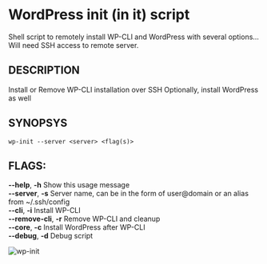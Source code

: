 # WordPress init (in it) script

Shell script to remotely install WP-CLI and WordPress with several options...
Will need SSH access to remote server.

## DESCRIPTION

Install or Remove WP-CLI installation over SSH
Optionally, install WordPress as well

## SYNOPSYS

`wp-init --server <server> <flag(s)>`

## FLAGS:

**--help**,       **-h**	Show this usage message  
**--server**,     **-s**	Server name, can be in the form of user@domain or an alias from ~/.ssh/config  
**--cli**,        **-i**	Install WP-CLI  
**--remove-cli**,	**-r**	Remove WP-CLI and cleanup  
**--core**,       **-c**	Install WordPress after WP-CLI  
**--debug**,      **-d**	Debug script  

![wp-init](https://github.com/ecotechie/wp-init/raw/master/Demo-wp-init.gif "Installing WP-CLI, WP-CLI command completion and WordPress")
